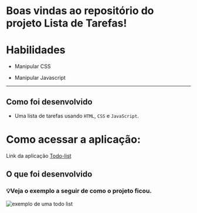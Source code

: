 # Boas vindas ao repositório do projeto Lista de Tarefas!

# Habilidades

- Manipular CSS

- Manipular Javascript

--- 

## Como foi desenvolvido

- Uma lista de tarefas usando `HTML`, `CSS` e `JavaScript`.



# Como acessar a aplicação:

Link da aplicação <a href='https://abreupamm.github.io/project-todo-list/'>Todo-list</a>
  
## O que foi desenvolvido

### 💡Veja o exemplo a seguir de como o projeto ficou.

![exemplo de uma todo list](./todo-list-example.gif)

